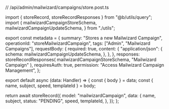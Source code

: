 // /api/admin/mailwizard/campaigns/store.post.ts

import { storeRecord, storeRecordResponses } from "@b/utils/query";
import {
  mailwizardCampaignStoreSchema,
  mailwizardCampaignUpdateSchema,
} from "./utils";

export const metadata = {
  summary: "Stores a new Mailwizard Campaign",
  operationId: "storeMailwizardCampaign",
  tags: ["Admin", "Mailwizard Campaigns"],
  requestBody: {
    required: true,
    content: {
      "application/json": {
        schema: mailwizardCampaignUpdateSchema,
      },
    },
  },
  responses: storeRecordResponses(
    mailwizardCampaignStoreSchema,
    "Mailwizard Campaign"
  ),
  requiresAuth: true,
  permission: "Access Mailwizard Campaign Management",
};

export default async (data: Handler) => {
  const { body } = data;
  const { name, subject, speed, templateId } = body;

  return await storeRecord({
    model: "mailwizardCampaign",
    data: {
      name,
      subject,
      status: "PENDING",
      speed,
      templateId,
    },
  });
};
